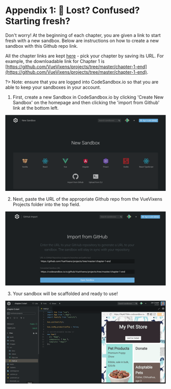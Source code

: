 # Appendix 1: 🤷 Lost? Confused? Starting fresh?

Don't worry! At the beginning of each chapter, you are given a link to start fresh with a new sandbox. Below are instructions on how to create a new sandbox with this Github repo link.

All the chapter links are kept [here](https://github.com/VueVixens/projects) - pick your chapter by saving its URL. For example, the downloadable link for Chapter 1 is [https://github.com/VueVixens/projects/tree/master/chapter-1-end](https://github.com/VueVixens/projects/tree/master/chapter-1-end).

?> Note: ensure that you are logged into CodeSandbox.io so that you are able to keep your sandboxes in your account.

1. First, create a new Sandbox in CodeSandbox.io by clicking 'Create New Sandbox' on the homepage and then clicking the 'import from Github' link at the bottom left.

![Step 1](./images/codesandbox_1.png)

2. Next, paste the URL of the appropriate Github repo from the VueVixens Projects folder into the top field.

![Step 2](./images/codesandbox_2.png)

3. Your sandbox will be scaffolded and ready to use!

![Step 3](./images/codesandbox_3.png)